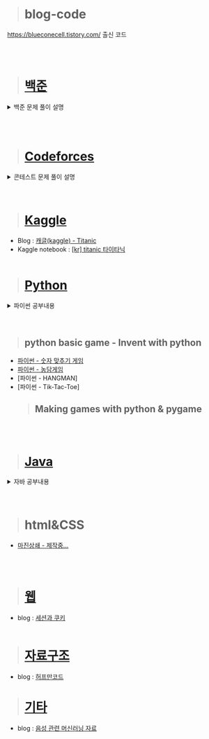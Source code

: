 > # blog-code
https://blueconecell.tistory.com/ 출신 코드


<br><br>
> # [백준](https://blueconecell.tistory.com/category/%EB%B0%B1%EC%A4%80)

<details markdown="1">
<summary>백준 문제 풀이 설명</summary>

- [단지번호붙이기 - 백준 2667번](https://blueconecell.tistory.com/26)
- [카드 정렬하기 - 백준 1715번](https://blueconecell.tistory.com/28)
- [잃어버린 괄호 - 백준 1541](https://blueconecell.tistory.com/29)
- [동전 0 - 백준 11047번](https://blueconecell.tistory.com/30)
- [로프 - 백준 2217번](https://blueconecell.tistory.com/31)
- [30 - 백준 10610번](https://blueconecell.tistory.com/32)
- [수들의 합 - 백준 1789번](https://blueconecell.tistory.com/33)
- [뒤집기 - 백준 1439번](https://blueconecell.tistory.com/37)
- [돌 게임 - 백준 9655번](https://blueconecell.tistory.com/38)
- [크면서 작은 수 - 2992번](https://blueconecell.tistory.com/39)
- [기타줄 - 1049번](https://blueconecell.tistory.com/40)
- [그룹 단어 체커 - 1316번](https://blueconecell.tistory.com/41)
- [1로 만들기 - 1463번](https://blueconecell.tistory.com/43)
- [수 정렬하기 1, 2](https://blueconecell.tistory.com/44)
- [직사각형에서 탈출 - 1085번](https://blueconecell.tistory.com/45)
- [직각삼각형 - 4153번](https://blueconecell.tistory.com/46)
- [단어정렬 - 1181번](https://blueconecell.tistory.com/48)
- [괄호 - 9012번](https://blueconecell.tistory.com/49)
- [K번째 수 - 11004번](https://blueconecell.tistory.com/50)
- [소수 찾기 - 1978번](https://blueconecell.tistory.com/51)
- [소수 구하기 - 1929번](https://blueconecell.tistory.com/52)
- [나무 자르기 - 2805번](https://blueconecell.tistory.com/53)
- [DFS와 BFS - 1260번](https://blueconecell.tistory.com/54)
- [주유소 - 13305번](https://blueconecell.tistory.com/56)
- [AC - 5430번](https://blueconecell.tistory.com/57)
- [A → B - 16953번](https://blueconecell.tistory.com/58)
- [수 찾기 - 1920번](https://blueconecell.tistory.com/59)
- [숫자 카드 2 - 10816번](https://blueconecell.tistory.com/60)
- [숫자 카드 - 10815번](https://blueconecell.tistory.com/61)
- [스택 - 10828번](https://blueconecell.tistory.com/62)
- [A와 B - 12904번](https://blueconecell.tistory.com/63)
- [계단 오르기 - 2579번](https://blueconecell.tistory.com/65)
- [수 정렬하기 3](https://blueconecell.tistory.com/66)
- [약수 - 1037번](https://blueconecell.tistory.com/67)
</details>

<br><br>
> # [Codeforces](https://blueconecell.tistory.com/category/%EC%BD%94%EB%93%9C%ED%8F%AC%EC%8A%A4%20-%20Codeforces)
<details markdown="1">
<summary>콘테스트 문제 풀이 설명</summary>

- [코드포스 (Good Bye 2021: 2022 is NEAR) A. Integer Diversity](https://blueconecell.tistory.com/2?category=911049)
- [코드포스 (Hello 2022) A. Stable Arrangement of Rooks](https://blueconecell.tistory.com/3?category=911049)
- [코드포스 (Codeforces Round #764 (Div. 3)) A. Plus One on the Subset](https://blueconecell.tistory.com/4?category=911049)
- [코드포스 (Codeforces Round #765(Div.2)) A. Ancient Civilization](https://blueconecell.tistory.com/5?category=911049)
- [코드포스 (Codeforces Round #784 (Div. 4)) A. Division?](https://blueconecell.tistory.com/13?category=911049)
- [코드포스 Educational Codeforces Round 130 (Div. 2)) A. Parkway Walk](https://blueconecell.tistory.com/25)
- [코드포스 Codeforces Round #801 (Div. 2) A. Subrectangle Guess](https://blueconecell.tistory.com/27)
- [코드포스 Codeforces Round #804 (Div. 2) A. The Third Three Number Problem](https://blueconecell.tistory.com/34)

</details>
<br><br>

> # [Kaggle](https://blueconecell.tistory.com/category/%EC%BA%90%EA%B8%80%20-%20%20kaggle)
- Blog : [캐글(kaggle) - Titanic](https://blueconecell.tistory.com/7)
- Kaggle notebook : [[kr] titanic 타이타닉](https://www.kaggle.com/kimjeongyeon/kr-titanic?scriptVersionId=88139521)
<br><br>
> # [Python](https://blueconecell.tistory.com/category/Python)
<details markdown="1">
<summary>파이썬 공부내용</summary>

- blog : [파이썬 기초 - 변수, 자료형, 사칙연산](https://blueconecell.tistory.com/8)
- blog : [파이썬 기초 - 배열과 문자열](https://blueconecell.tistory.com/9)
- blog : [파이썬 기초 - 기본 자료형](https://blueconecell.tistory.com/10)
- blog : [파이썬 - map 함수, filter 함수](https://blueconecell.tistory.com/12)
- blog : [부동소수점](https://blueconecell.tistory.com/55)
- blog : [파이썬 - enumerate](https://blueconecell.tistory.com/18)
- blog : [파이썬 - 매직 매소드 __add__]
- blog : [파이썬 - 넘파이 이미지 흑백만들기]
- blog : [파이썬 - 넘파이 브로드캐스팅](https://blueconecell.tistory.com/17)
- blog : [파이썬 - 넘파이 repeat](https://blueconecell.tistory.com/16)
- blog : [파이썬 - 넘파이 기초]
- blog : [BeautifulSoup - 특정 태그값 가져오기](https://blueconecell.tistory.com/36)
- blog : [2023 KAKAO BLIND RECRUITMENT 1차 코딩테스트 1](https://blueconecell.tistory.com/68)
<br><br>
- kaggle : [Python basic (파이썬 기초)](https://www.kaggle.com/kimjeongyeon/python-basic/notebook)
- kaggle : [PythonBasic 파이썬의 기본자료형](https://www.kaggle.com/code/kimjeongyeon/pythonbasic)

</details>
<br><br>

  > ## python basic game - Invent with python
- [파이썬 - 숫자 맞추기 게임](https://blueconecell.tistory.com/14)
- [파이썬 - 농담게임](https://blueconecell.tistory.com/15)
- [파이썬 - HANGMAN]
- [파이썬 - Tik-Tac-Toe]
  > ## Making games with python & pygame

<br><br>
> # [Java](https://blueconecell.tistory.com/category/Java)
<details markdown="1">
<summary>자바 공부내용</summary>

- blog : [자바 - 클래스 기본 예제 (1)](https://blueconecell.tistory.com/11)
- blog : [자바 - 기본 생성자](https://blueconecell.tistory.com/19)
- blog : [자바 - 메소드 오버로딩](https://blueconecell.tistory.com/20)
- blog : [자바 - 기타제어자](https://blueconecell.tistory.com/21)
- blog : [자바 - 오버로딩 vs 오버라이딩](https://blueconecell.tistory.com/23)

</details>
<br><br>

> # html&CSS
- [마진상쇄 - 제작중...](https://blueconecell.tistory.com/64)

<br><br>
> # [웹](https://blueconecell.tistory.com/category/%EC%9B%B9)
- blog : [세션과 쿠키](https://blueconecell.tistory.com/22)
<br><br>
> # [자료구조](https://blueconecell.tistory.com/category/%EC%9E%90%EB%A3%8C%EA%B5%AC%EC%A1%B0)
- blog : [허프만코드](https://blueconecell.tistory.com/24)

> # [기타](https://blueconecell.tistory.com/category/%EA%B8%B0%ED%83%80)
- blog : [음성 관련 머신러닝 자료](https://blueconecell.tistory.com/35)
